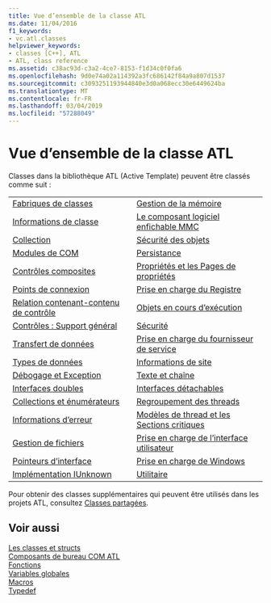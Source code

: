 ```yaml
---
title: Vue d’ensemble de la classe ATL
ms.date: 11/04/2016
f1_keywords:
- vc.atl.classes
helpviewer_keywords:
- classes [C++], ATL
- ATL, class reference
ms.assetid: c38ac93d-c3a2-4ce7-8153-f1d34c0f0fa6
ms.openlocfilehash: 9d0e74a02a114392a3fc686142f84a9a807d1537
ms.sourcegitcommit: c3093251193944840e3d0a068ecc30e6449624ba
ms.translationtype: MT
ms.contentlocale: fr-FR
ms.lasthandoff: 03/04/2019
ms.locfileid: "57288049"
---
```

# <a name="atl-class-overview"></a>Vue d’ensemble de la classe ATL

Classes dans la bibliothèque ATL (Active Template) peuvent être classés comme suit :

|||
|-|-|
|[Fabriques de classes](../atl/class-factories-classes.md)|[Gestion de la mémoire](../atl/memory-management-classes.md)|
|[Informations de classe](../atl/class-information-classes.md)|[Le composant logiciel enfichable MMC](../atl/mmc-snap-in-classes.md)|
|[Collection](../atl/collection-classes.md)|[Sécurité des objets](../atl/object-safety-classes.md)|
|[Modules de COM](../atl/com-modules-classes.md)|[Persistance](../atl/persistence-classes.md)|
|[Contrôles composites](../atl/composite-controls-classes.md)|[Propriétés et les Pages de propriétés](../atl/properties-and-property-pages-classes.md)|
|[Points de connexion](../atl/connection-points-classes.md)|[Prise en charge du Registre](../atl/registry-support-classes.md)|
|[Relation contenant-contenu de contrôle](../atl/control-containment-classes.md)|[Objets en cours d’exécution](../atl/running-objects-classes.md)|
|[Contrôles : Support général](../atl/controls-general-support-classes.md)|[Sécurité](../atl/security-classes.md)|
|[Transfert de données](../atl/data-transfer-classes.md)|[Prise en charge du fournisseur de service](../atl/service-provider-support-classes.md)|
|[Types de données](../atl/data-types-classes.md)|[Informations de site](../atl/site-information-classes.md)|
|[Débogage et Exception](../atl/debugging-and-exceptions-classes.md)|[Texte et chaîne](../atl/string-and-text-classes.md)|
|[Interfaces doubles](../atl/dual-interfaces-classes.md)|[Interfaces détachables](../atl/tear-off-interfaces-classes.md)|
|[Collections et énumérateurs](../atl/enumerators-and-collections-classes.md)|[Regroupement des threads](../atl/thread-pooling-classes.md)|
|[Informations d’erreur](../atl/error-information-classes.md)|[Modèles de thread et les Sections critiques](../atl/threading-models-and-critical-sections-classes.md)|
|[Gestion de fichiers](../atl/file-handling-classes.md)|[Prise en charge de l’interface utilisateur](../atl/ui-support-classes.md)|
|[Pointeurs d’interface](../atl/interface-pointers-classes.md)|[Prise en charge de Windows](../atl/windows-support-classes.md)|
|[Implémentation IUnknown](../atl/iunknown-implementation-classes.md)|[Utilitaire](../atl/utility-classes.md)|

Pour obtenir des classes supplémentaires qui peuvent être utilisés dans les projets ATL, consultez [Classes partagées](../atl-mfc-shared/atl-mfc-shared-classes.md).

## <a name="see-also"></a>Voir aussi

[Les classes et structs](../atl/reference/atl-classes.md)<br/>
[Composants de bureau COM ATL](../atl/atl-com-desktop-components.md)<br/>
[Fonctions](../atl/reference/atl-functions.md)<br/>
[Variables globales](../atl/reference/atl-global-variables.md)<br/>
[Macros](../atl/reference/atl-macros.md)<br/>
[Typedef](../atl/reference/atl-typedefs.md)
